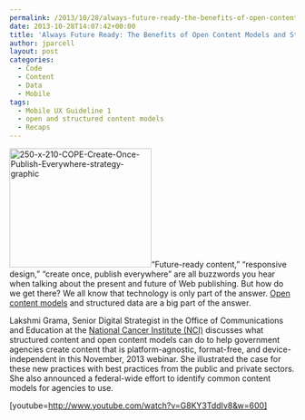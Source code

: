```yaml
---
permalink: /2013/10/28/always-future-ready-the-benefits-of-open-content-models-and-structured-data-webinar/
date: 2013-10-28T14:07:42+00:00
title: 'Always Future Ready: The Benefits of Open Content Models and Structured Data Webinar'
author: jparcell
layout: post
categories:
  - Code
  - Content
  - Data
  - Mobile
tags:
  - Mobile UX Guideline 1
  - open and structured content models
  - Recaps
---
```


[<img class="alignright size-full wp-image-154831" src="https://s3.amazonaws.com/sitesusa/wp-content/uploads/sites/212/2014/05/250-x-210-COPE-Create-Once-Publish-Everywhere-strategy-graphic.jpg" alt="250-x-210-COPE-Create-Once-Publish-Everywhere-strategy-graphic" width="250" height="210" />](https://s3.amazonaws.com/sitesusa/wp-content/uploads/sites/212/2013/10/cope-strategy-graphic.jpg)&#8220;Future-ready content,&#8221; &#8220;responsive design,&#8221; &#8220;create once, publish everywhere&#8221; are all buzzwords you hear when talking about the present and future of Web publishing. But how do we get there? We all know that technology is only part of the answer. [Open content models](https://digitalgov.sites.usa.gov/2013/07/29/how-to-create-open-structured-content/ "How to Create Open, Structured Content") and structured data are a big part of the answer.

Lakshmi Grama, Senior Digital Strategist in the Office of Communications and Education at the [National Cancer Institute (NCI)](http://www.cancer.gov/) discusses what structured content and open content models can do to help government agencies create content that is platform-agnostic, format-free, and device-independent in this November, 2013 webinar. She illustrated the case for these new practices with best practices from the public and private sectors. She also announced a federal-wide effort to identify common content models for agencies to use.

[youtube=http://www.youtube.com/watch?v=G8KY3TddIv8&w=600]